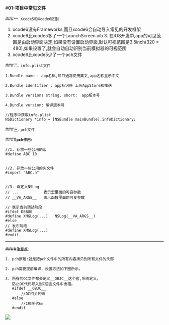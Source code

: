 #**01-项目中常见文件**

###一. `Xcode5和Xcode6区别`

> 
1. xcode6没有Frameworks,而且xcode6会自动导入常见的开发框架   
2. xcode6比xcode5多了一个LaunchScreen.xib       3. 在iOS开发中,app的可见范围是由启动界面决定,如果没有设置启动界面,默认可视范围是3.5inch(320 * 480),如果设置了,就会自动自动识别当前模拟器的可视范围
4. xcode6比xcode5少了一个pch文件



###二. `info.plist文件`
```objc
1.Bundle name : app名称,项目通常使用英文,app名称显示中文

2.Bundle identifier : app标识符 上传AppStore和推送

3.Bundle versions string, short:  app版本号

4.Bundle version: 编译版本号

//程序中获取info.plist
NSDictionary *info = [NSBundle mainBundle].infoDictionary;
```
###三. `pch文件`

####**`pch作用:`**

```objc
//1. 存放一些公用的宏
#define ABC 10


//2. 存放一些公用的头文件
#import "ABC.h"


//3. 自定义NSLog
// ...           表示宏里面的可变参数
// __VA_ARGS__   表示函数里面的可变参数

// 表示当前调试阶段
#ifdef DEBUG
#define XMGLog(...)   NSLog(__VA_ARGS__)
#else
// 发布阶段
#define XMGLog(...)
#endif

 ```
 ---
 ####**`注意点:`**
 ```objc
 1. pch原理:就是把pch文件中的所有内容拷贝到所有文件的头部

 2. pch需要提前编译，设置方法如下图所示。

 3. 所有的OC文件都会定义__OBJC__这个宏,系统定义。
    防止OC代码导入到C语言文件中出错。
    #ifdef __OBJC__
        //OC相关代码
    #else
        //C相关代码
    #endif
 ```
![](image/55C7EDF4-7727-45B4-89EB-228EFEC07FB1.png)







